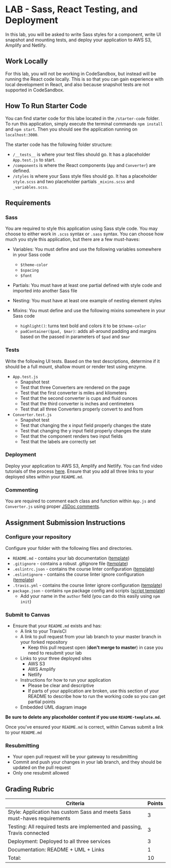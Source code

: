 # LAB - Sass, React Testing, and Deployment

In this lab, you will be asked to write Sass styles for a component, write UI snapshot and mounting tests, and deploy your application to AWS S3, Amplify and Netlify.

## Work Locally

For this lab, you will not be working in CodeSandbox, but instead will be running the React code locally. This is so that you can gain experience with local development in React, and also because snapshot tests are not supported in CodeSandbox.

## How To Run Starter Code

You can find starter code for this labe located in the `/starter-code` folder. To run this application, simply execute the terminal commands `npm install` and `npm start`. Then you should see the application running on `localhost:3000`.

The starter code has the following folder structure:

-   `/__tests__` is where your test files should go. It has a placeholder `App.test.js` to start.
-   `/components` is where the React components (`App` and `Converter`) are defined.
-   `/styles` is where your Sass style files should go. It has a placeholder `style.scss` and two placeholder partials `_mixins.scss` and `_variables.scss`.

## Requirements

### Sass

You are required to style this application using Sass style code. You may choose to either work in `.scss` syntax or `.sass` syntax. You can choose how much you style this application, but there are a few must-haves:

-   Variables: You must define and use the following variables somewhere in your Sass code
    -   `$theme-color`
    -   `$spacing`
    -   `$font`
-   Partials: You must have at least one partial defined with style code and imported into another Sass file
-   Nesting: You must have at least one example of nesting element styles
-   Mixins: You must define and use the following mixins somewhere in your Sass code

    -   `highlight()`: turns text bold and colors it to be `$theme-color`
    -   `padContainer($pad, $mar)`: adds all-around padding and margins based on the passed in parameters of `$pad` and `$mar`

### Tests

Write the following UI tests. Based on the test descriptions, determine if it should be a full mount, shallow mount or render test using enzyme.

-   `App.test.js`
    -   Snapshot test
    -   Test that three Converters are rendered on the page
    -   Test that the first converter is miles and kilometers
    -   Test that the second converter is cups and fluid ounces
    -   Test that the third converter is inches and centimeters
    -   Test that all three Converters properly convert to and from
-   `Converter.test.js`
    -   Snapshot test
    -   Test that changing the x input field properly changes the state
    -   Test that changing the y input field properly changes the state
    -   Test that the component renders two input fields
    -   Test that the labels are correctly set

### Deployment

Deploy your application to AWS S3, Amplify and Netlify. You can find video tutorials of the process [here](../README.md#Deploying). Ensure that you add all three links to your deployed sites within your `README.md`.

### Commenting

You are required to comment each class and function within `App.js` and `Converter.js` using proper [JSDoc comments](https://devhints.io/jsdoc).

## Assignment Submission Instructions

### Configure your repository

Configure your folder with the following files and directories.

-   `README.md` - contains your lab documentation ([template](https://github.com/codefellows/seattle-javascript-401n14/blob/master/reference/submission-instructions/labs/README-template.md))
-   `.gitignore` - contains a robust .gitignore file ([template](https://github.com/codefellows/seattle-javascript-401n14/blob/master/configs/.gitignore))
-   `.eslintrc.json` - contains the course linter configuration ([template](https://github.com/codefellows/seattle-javascript-401n14/blob/master/configs/.eslintrc.json))
-   `.eslintignore` - contains the course linter ignore configuration ([template](https://github.com/codefellows/seattle-javascript-401n14/blob/master/configs/.eslintignore))
-   `.travis.yml` - contains the course linter ignore configuration ([template](https://github.com/codefellows/seattle-javascript-401n14/blob/master/configs/.travis.yml))
-   `package.json` - contains `npm` package config and scripts ([script template](https://github.com/codefellows/seattle-javascript-401n14/blob/master/configs/package.json.notes))
    -   Add your name in the `author` field (you can do this easily using `npm init`)

### Submit to Canvas

-   Ensure that your `README.md` exists and has:
    -   A link to your TravisCI
    -   A link to pull request from your lab branch to your master branch in your forked repository
        -   Keep this pull request open (**don't merge to master**) in case you need to resubmit your lab
    -   Links to your three deployed sites
        -   AWS S3
        -   AWS Amplify
        -   Netlify
    -   Instructions for how to run your application
        -   Please be clear and descriptive
        -   If parts of your application are broken, use this section of your README to describe how to run the working code so you can get partial points
    -   Embedded UML diagram image

**Be sure to delete any placeholder content if you use `README-template.md`.**

Once you've ensured your `README.md` is correct, within Canvas submit a link to your `README.md`

### Resubmitting

-   Your open pull request will be your gateway to resubmitting
-   Commit and push your changes in your lab branch, and they should be updated on the pull request
-   Only one resubmit allowed

## Grading Rubric

| Criteria                                                                  | Points |
| ------------------------------------------------------------------------- | ------ |
| Style: Application has custom Sass and meets Sass must-haves requirements | 3      |
| Testing: All required tests are implemented and passing, Travis connected | 3      |
| Deployment: Deployed to all three services                                | 3      |
| Documentation: README + UML + Links                                       | 1      |
| Total:                                                                    | 10     |
